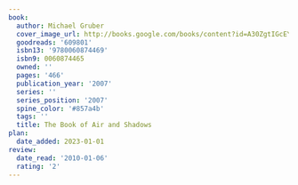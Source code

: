 ```yaml
---
book:
  author: Michael Gruber
  cover_image_url: http://books.google.com/books/content?id=A30ZgtIGcEYC&printsec=frontcover&img=1&zoom=1&edge=curl&source=gbs_api
  goodreads: '609801'
  isbn13: '9780060874469'
  isbn9: 0060874465
  owned: ''
  pages: '466'
  publication_year: '2007'
  series: ''
  series_position: '2007'
  spine_color: '#857a4b'
  tags: ''
  title: The Book of Air and Shadows
plan:
  date_added: 2023-01-01
review:
  date_read: '2010-01-06'
  rating: '2'
---
```

